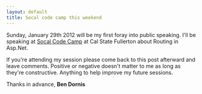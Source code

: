 ```yaml
---
layout: default
title: Socal code camp this weekend
---
```


Sunday, January 29th 2012 will be my first foray into public speaking. I'll be speaking at <a href='http://www.socalcodecamp.com/'>Socal Code Camp</a> at Cal State Fullerton about Routing in Asp.Net.

If you're attending my session please come back to this post afterward and leave comments. Positive or negative doesn't matter to me as long as they're constructive. Anything to help improve my future sessions.

Thanks in advance,
<strong>Ben Dornis</strong>